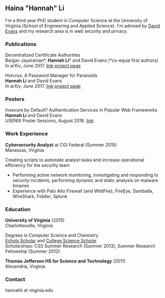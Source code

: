 ## Haina "Hannah" Li

I'm a third year PhD student in Computer Science at the University of Virginia (School of Engineering and Applied Science). I'm advised by [David Evans](http://www.cs.virginia.edu/~evans/) and my research area is in web security and privacy. 

### Publications
Decentralized Certificate Authorities  
Bargav Jayaraman*, **Hannah Li*** and David Evans (*co-equal first authors)  
In arXiv, June 2017. [link](https://arxiv.org/pdf/1706.03370.pdf) [project page](https://github.com/HainaLi/DecentralizedCA)  

Horcrux, A Password Manager for Paranoids  
**Hannah Li** and David Evans  
In arXiv, June 2017. [link](https://arxiv.org/pdf/1706.05085.pdf) [project page](https://github.com/HainaLi/horcrux_password_manager)

### Posters
Insecure by Default? Authentication Services in Popular Web Frameworks  
**Hannah Li** and David Evans  
USENIX Poster Sessions, August 2016. [link](https://github.com/HainaLi/hainali.github.io/blob/master/HainaLiUSENIX2016-Final.pdf)  

### Work Experience 

**Cybersecurity Analyst** at CGI Federal (Summer 2015)  
Manassas, Virginia  

Creating scripts to automate analyst tasks and increase operational efficiency for the security team  
- Performing active network monitoring, investigating and responding to security incidents, performing
dynamic and static analysis on malware binaries
- Experience with Palo Alto Firewall (and WildFire), FireEye, Damballa, WireShark, Fiddler, Splunk 

### Education
**University of Virginia** (2015)  
Charlottesville, Virginia  

Degrees in Computer Science and Chemistry  
[Echols Scholar](http://echols.as.virginia.edu/front) and [College Science Scholar](http://sciencescholars.clas.virginia.edu/)   
Scholarships: CSS Summer Research (Summer 2013), Summer Research Fellowship (Summer 2012)  

**Thomas Jefferson HS for Science and Technology** (2011)  
Alexandria, Virginia  

### Contact
hannahli at virginia.edu
